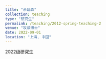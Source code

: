 ```yaml
---
title: "余延森"
collection: teaching
type: "研究生"
permalink: /teaching/2012-spring-teaching-2
venue: "攻读博士"
date: 2022-09-01
location: "上海, 中国"
---
```

2022级研究生
